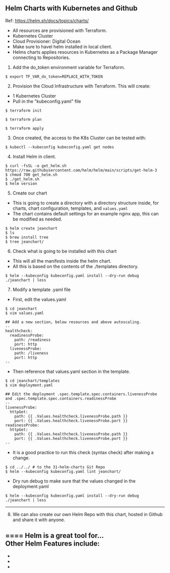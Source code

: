 ## Helm Charts with Kubernetes and Github 

Ref: https://helm.sh/docs/topics/charts/

- All resources are provisioned with Terraform.
- Kubernetes Cluster
- Cloud Provisioner: Digital Ocean
- Make sure to havel helm installed in local client.
- Helms charts applies resources in Kubernetes as a Package Manager connecting to Repositories.

1. Add the do_token environment variable for Terraform.
```
$ export TF_VAR_do_token=REPLACE_WITH_TOKEN
```

2. Provision the Cloud Infrastructure with Terraform.
This will create:
- 1 Kubernetes Cluster
- Pull in the "kubeconfig.yaml" file

````
$ terraform init

$ terraform plan

$ terraform apply
````

3. Once created, the access to the K8s Cluster can be tested with:
```
$ kubectl --kubeconfig kubeconfig.yaml get nodes
```

4. Install Helm in client.
```
$ curl -fsSL -o get_helm.sh https://raw.githubusercontent.com/helm/helm/main/scripts/get-helm-3
$ chmod 700 get_helm.sh
$ ./get_helm.sh
$ helm version
```

5. Create our chart 
- This is going to create a directory with a directory structure inside, for charts, chart configuration, templates, and `values.yaml`
- The chart contains default settings for an example nginx app, this can be modified as needed.
```
$ helm create jeanchart
$ ls
$ brew install tree
$ tree jeanchart/
```

6. Check what is going to be installed with this chart

- This will all the manifests inside the helm chart.
- All this is based on the contents of the ./templates directory.
```
$ helm --kubeconfig kubeconfig.yaml install --dry-run debug ./jeanchart | less
```

7. Modify a template .yaml file

- First, edit the values.yaml
```
$ cd jeanchart
$ vim values.yaml

## Add a new section, below resources and above autoscaling.
--
healthcheck:
  readinessProbe:
    path: /readiness
    port: http
  livenessProbe:
    path: /liveness
    port: http
--
```

- Then reference that values.yaml section in the template.
```
$ cd jeanchart/templates
$ vim deployment.yaml 

## Edit the deployment .spec.template.spec.containers.livenessProbe and .spec.template.spec.containers.readinessProbe
--
livenessProbe:
  httpGet:
    path: {{ .Values.healthcheck.livenessProbe.path }}
    port: {{ .Values.healthcheck.livenessProbe.port }}
readinessProbe:
  httpGet:
    path: {{ .Values.healthcheck.livenessProbe.path }}
    port: {{ .Values.healthcheck.livenessProbe.port }}
--
```

- It is a good practice to run this check (syntax check) after making a change.
```
$ cd ../../ # to the 31-helm-charts Git Repo
$ helm --kubeconfig kubeconfig.yaml lint jeanchart/
```

- Dry run debug to make sure that the values changed in the deployment.yaml
```
$ helm --kubeconfig kubeconfig.yaml install --dry-run debug ./jeanchart | less
```

---

8. We can also create our own Helm Repo with this chart, hosted in Github and share it with anyone.



====
Helm is a great tool for...  
Other Helm Features include:
- 
- 
- 
- 
